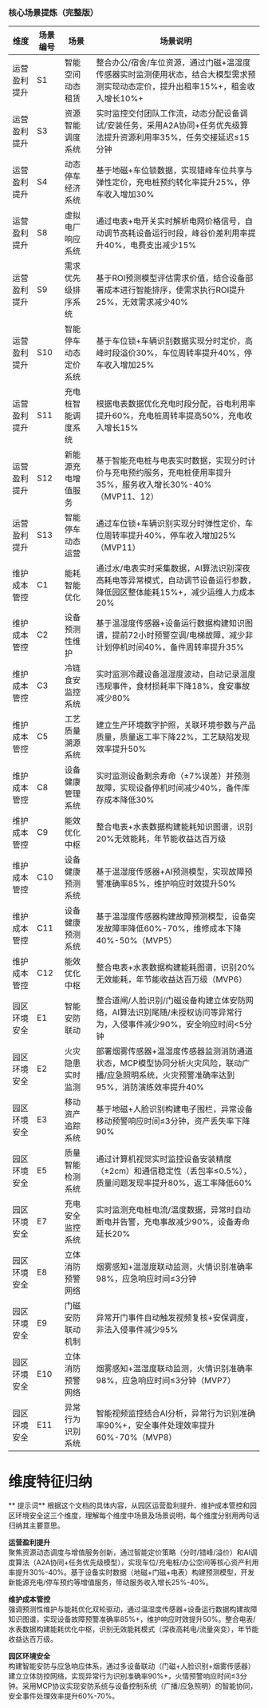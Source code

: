 ### 核心场景提炼（完整版）

| 维度                | 场景编号 | 场景                     | 场景说明                                                                                                                                                     |
|---------------------|----------|--------------------------|--------------------------------------------------------------------------------------------------------------------------------------------------------------|
| 运营盈利提升        | S1       | 智能空间动态租赁         | 整合办公/宿舍/车位资源，通过门磁+温湿度传感器实时监测使用状态，结合大模型需求预测实现动态定价，提升出租率15%+，租金收入增长10%+                                |
| 运营盈利提升        | S3       | 资源智能调度系统         | 实时监控交付团队工作流，动态分配设备调试/安装任务，采用A2A协同+任务优先级算法提升资源利用率35%，任务交接延迟≤15分钟                                            |
| 运营盈利提升        | S4       | 动态停车经济系统         | 基于地磁+车位锁数据，实现错峰车位共享与弹性定价，充电桩预约转化率提升25%，停车收入增加30%                                                                     |
| 运营盈利提升        | S8       | 虚拟电厂响应系统         | 通过电表+电开关实时解析电网价格信号，自动调节高耗设备运行时段，峰谷价差利用率提升40%，电费支出减少15%                                                          |
| 运营盈利提升        | S9       | 需求优先级排序系统       | 基于ROI预测模型评估需求价值，结合设备部署成本进行智能排序，使需求执行ROI提升25%，无效需求减少40%                                                              |
| 运营盈利提升        | S10      | 智能停车动态定价系统     | 基于车位锁+车辆识别数据实现分时定价，高峰时段溢价30%，车位周转率提升40%，停车收入增加25%                                                                     |
| 运营盈利提升        | S11      | 充电桩智能调度系统       | 根据电表数据优化充电时段分配，谷电利用率提升60%，充电桩周转率提高50%，充电收入增长15%                                                                     |
| 运营盈利提升 | S12 | 新能源充电增值服务 | 基于智能充电桩与电表实时数据，实现分时计价与充电预约服务，充电桩使用率提升35%，服务收入增长30%-40%（MVP11、12） |
| 运营盈利提升 | S13 | 智能停车动态运营 | 通过车位锁+车辆识别实现分时弹性定价，车位周转率提升40%，停车收入增加25%（MVP11） |
| 维护成本管控        | C1       | 能耗智能优化             | 通过水/电表实时采集数据，AI算法识别深夜高耗电等异常模式，自动调节设备运行参数，降低园区整体能耗15%+，减少运维人力成本20%                                      |
| 维护成本管控        | C2       | 设备预测性维护           | 基于温湿度传感器+设备运行数据构建知识图谱，提前72小时预警空调/电梯故障，减少非计划停机时间40%，备件周转率提升35%                                              |
| 维护成本管控        | C3       | 冷链食安监控系统         | 实时监测冷藏设备温湿度波动，自动记录温度违规事件，食材损耗率下降18%，食安事故减少80%                                                                         |
| 维护成本管控        | C5       | 工艺质量溯源系统         | 建立生产环境数字护照，关联环境参数与产品质量，质量返工率下降22%，工艺缺陷发现效率提升50%                                                                     |
| 维护成本管控        | C8       | 设备健康管理系统         | 实时监测设备剩余寿命（±7%误差）并预测故障，实现设备停机时间减少40%，备件库存成本降低30%                                                                      |
| 维护成本管控        | C9       | 能效优化中枢           | 整合电表+水表数据构建能耗知识图谱，识别20%无效能耗，年节能收益达百万级                                                                     |
| 维护成本管控        | C10      | 设备健康预测系统       | 基于温湿度传感器+AI预测模型，实现故障预警准确率85%，维护响应时效提升50%                                                                     |
| 维护成本管控 | C11 | 设备健康预测系统 | 基于温湿度传感器构建故障预测模型，设备突发故障率降低60%-70%，维修成本下降40%-50%（MVP5） |
| 维护成本管控 | C12 | 能效优化中枢 | 整合电表+水表数据构建能耗图谱，识别20%无效能耗，年节能收益达百万级（MVP6） |
| 园区环境安全        | E1       | 智能安防联动             | 整合道闸/人脸识别/门磁设备构建立体安防网络，AI算法识别尾随/未授权访问等异常行为，入侵事件减少90%，安全响应时间<5分钟                                          |
| 园区环境安全        | E2       | 火灾隐患实时监测         | 部署烟雾传感器+温湿度传感器监测消防通道状态，MCP模型协同分析火灾风险，联动广播/应急照明系统，火灾预警准确率达到95%，消防演练效率提升40%                        |
| 园区环境安全        | E3       | 移动资产追踪系统         | 基于地磁+人脸识别构建电子围栏，异常设备移动预警响应时间≤3分钟，资产丢失率下降90%                                                                             |
| 园区环境安全        | E5       | 质量智能检测系统         | 通过计算机视觉实时监控设备安装精度（±2cm）和通信稳定性（丢包率≤0.5%），质量问题发现率提升80%，返工率降低60%                                                   |
| 园区环境安全        | E7       | 充电安全监控系统         | 实时监测充电桩电流/温度数据，异常时自动断电并告警，充电事故减少90%，设备寿命延长20%                                                                          |
| 园区环境安全        | E8       | 立体消防预警网络       | 烟雾感知+温湿度联动监测，火情识别准确率98%，应急响应时间≤3分钟                                                                     |
| 园区环境安全        | E9       | 门磁安防联动机制       | 异常开门事件自动触发视频复核+安保调度，非法入侵事件减少95%                                                                     |
| 园区环境安全 | E10 | 立体消防预警网络 | 烟雾感知+温湿度联动监测，火情识别准确率98%，应急响应时间≤3分钟（MVP7） |
| 园区环境安全 | E11 | 异常行为识别系统 | 智能视频监控结合AI分析，异常行为识别准确率90%+，安全事件处理效率提升60%-70%（MVP8） |


# 维度特征归纳
** 提示词**
根据这个文档的具体内容，从园区运营盈利提升、维护成本管控和园区环境安全这三个维度，理解每个维度中场景及场景说明，每个维度分别用两句话归纳其主要意思。

**运营盈利提升**  
聚焦资源动态调度与增值服务创新，通过智能定价策略（分时/错峰/溢价）和AI调度算法（A2A协同+任务优先级模型），实现车位/充电桩/办公空间等核心资产利用率提升30%-40%。基于设备实时数据（地磁+门磁+电表）构建预测模型，开发新能源充电/停车预约等增值服务，带动服务收入增长25%-40%。

**维护成本管控**  
强调预测性维护与能耗优化双轮驱动，通过温湿度传感器+设备运行数据构建故障知识图谱，实现设备故障预警准确率85%+，维护响应时效提升50%。整合电表/水表数据构建能耗优化中枢，识别无效能耗模式（深夜高耗电/流量突变），年节能收益达百万级。

**园区环境安全**  
构建智能安防与应急响应体系，通过多设备联动（门磁+人脸识别+烟雾传感器）建立立体防控网络，实现异常行为识别准确率90%+，火情预警响应时间≤3分钟。采用MCP协议实现安防系统与设备控制系统（广播/应急照明）的智能协同，安全事件处理效率提升60%-70%。